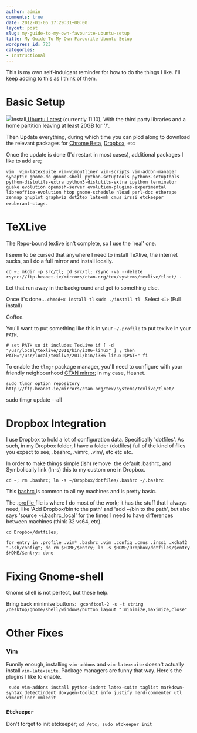 ```yaml
---
author: admin
comments: true
date: 2012-01-05 17:29:31+00:00
layout: post
slug: my-guide-to-my-own-favourite-ubuntu-setup
title: My Guide To My Own Favourite Ubuntu Setup
wordpress_id: 723
categories:
- Instructional
---
```


This is my own self-indulgant reminder for how to do the things I like. I'll keep adding to this as I think of them.


# Basic Setup


![](http://troll.me/images/x-all-the-things/update-all-the-things.jpg)Install[ Ubuntu Latest](http://www.ubuntu.com/download/ubuntu/download) (currently 11.10), With the third party libraries and a home partition leaving at least 20GB for '/'.

Then Update everything, during which time you can plod along to download the relevant packages for [Chrome Beta](http://www.google.com/landing/chrome/beta/), [Dropbox](https://www.dropbox.com/install?os=lnx), etc

Once the update is done (I'd restart in most cases), additional packages I like to add are;

`vim  vim-latexsuite vim-vimoutliner vim-scripts vim-addon-manager synaptic gnome-do gnome-shell python-setuptools python3-setuptools python-distutils-extra python3-distutils-extra ipython terminator guake evolution openssh-server evolution-plugins-experimental libreoffice-evolution htop gnome-schedule nload perl-doc etherape zenmap gnuplot graphviz dot2tex latexmk cmus irssi etckeeper exuberant-ctags`.<!-- more -->


# TeXLive


The Repo-bound texlive isn't complete, so I use the 'real' one.

I seem to be cursed that anywhere I need to install TeXlive, the internet sucks, so I do a full mirror and install locally.

`cd ~; mkdir -p src/tl; cd src/tl; rsync -va --delete rsync://ftp.heanet.ie/mirrors/ctan.org/tex/systems/texlive/tlnet/ .`

Let that run away in the background and get to something else.

Once it's done... `chmod+x install-tl`
`sudo ./install-tl
`
Select `<I>` (Full install)

Coffee.

You'll want to put something like this in your `~/.profile` to put texlive in your `PATH`.

`# set PATH so it includes TexLive
if [ -d "/usr/local/texlive/2011/bin/i386-linux" ] ; then
PATH="/usr/local/texlive/2011/bin/i386-linux:$PATH"
fi`

To enable the `tlmgr` package manager, you'll need to configure with your friendly neighbourhood [CTAN mirror](http://dante.ctan.org/mirmon/); in my case, Heanet.

`sudo tlmgr option repository http://ftp.heanet.ie/mirrors/ctan.org/tex/systems/texlive/tlnet/`

sudo tlmgr update --all


# Dropbox Integration


I use Dropbox to hold a lot of configuration data. Specifically 'dotfiles'. As such, in my Dropbox folder, I have a folder (dotfiles) full of the kind of files you expect to see; .bashrc, .vimrc, .vim/, etc etc etc.

In order to make things simple (ish) remove  the default .bashrc, and Symbolically link (ln-s) this to my custom one in Dropbox.

`cd ~; rm .bashrc; ln -s ~/Dropbox/dotfiles/.bashrc ~/.bashrc`

This [bashrc ](http://pastebin.com/TsnSvjfd)is common to all my machines and is pretty basic.

The .[profile ](http://pastebin.com/qtRqZfJ1)file is where I do most of the work; it has the stuff that I always need, like 'Add Dropbox/bin to the path' and 'add ~/bin to the path', but also says 'source ~/.bashrc_local' for the times I need to have differences between machines (think 32 vs64, etc).

`cd Dropbox/dotfiles; `

`for entry in .profile .vim* .bashrc .vim .config .cmus .irssi .xchat2 ".ssh/config"; do rm $HOME/$entry; ln -s $HOME/Dropbox/dotfiles/$entry $HOME/$entry; done`


# Fixing Gnome-shell


Gnome shell is not perfect, but these help.

Bring back minimise buttons: ` gconftool-2 -s -t string /desktop/gnome/shell/windows/button_layout ":minimize,maximize,close"`


# Other Fixes




### Vim


Funnily enough, installing `vim-addons` and `vim-latexsuite` doesn't actually install `vim-latexsuite`. Package managers are funny that way. Here's the plugins I like to enable.

` sudo vim-addons install python-indent latex-suite taglist markdown-syntax detectindent doxygen-toolkit info justify nerd-commenter utl vimoutliner xmledit`


### `Etckeeper`


Don't forget to init etckeeper; `cd /etc; sudo etckeeper init`


